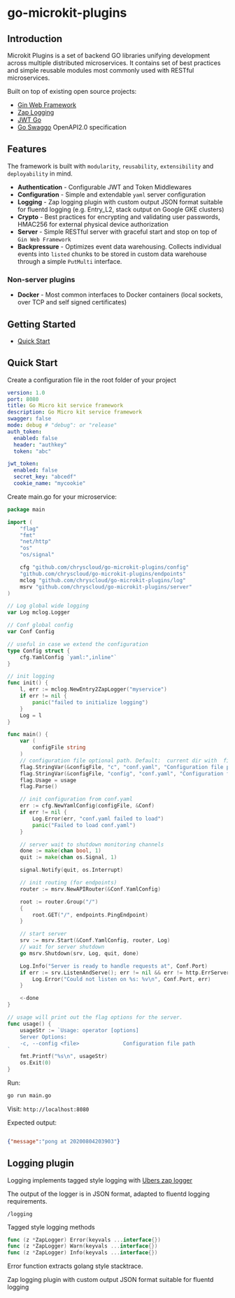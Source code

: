 # go-microkit-plugins

## Introduction

Microkit Plugins is a set of backend GO libraries unifying development across multiple distributed microservices. It contains set of best practices and simple reusable modules most commonly used with RESTful microservices.

Built on top of existing open source projects:
- [Gin Web Framework](https://github.com/gin-gonic/gin)
- [Zap Logging](https://github.com/uber-go/zap)
- [JWT Go](https://github.com/dgrijalva/jwt-go)
- [Go Swaggo](https://github.com/swaggo/swag) OpenAPI2.0 specification

## Features

The framework is built with `modularity`, `reusability`, `extensibility` and `deployability` in mind.

- **Authentication** - Configurable JWT and Token Middlewares
- **Configuration** - Simple and extendable `yaml` server configuration
- **Logging** - Zap logging plugin with custom output JSON format suitable for fluentd logging (e.g. Entry_L2, stack output on Google GKE clusters)
- **Crypto** - Best practices for encrypting and validating user passwords, HMAC256 for external physical device authorization
- **Server** - Simple RESTful server with graceful start and stop on top of `Gin Web Framework`
- **Backpressure** - Optimizes event data warehousing. Collects individual events into `listed` chunks to be stored in custom data warehouse through a simple `PutMulti` interface.

### Non-server plugins

- **Docker** - Most common interfaces to Docker containers (local sockets, over TCP and self signed certificates)

## Getting Started

* [Quick Start](#quick-start)

## Quick Start

Create a configuration file in the root folder of your project

```yaml
version: 1.0
port: 8080
title: Go Micro kit service framework
description: Go Micro kit service framework
swagger: false
mode: debug # "debug": or "release"
auth_token:
  enabled: false
  header: "authkey"
  token: "abc"

jwt_token:
  enabled: false
  secret_key: "abcedf"
  cookie_name: "mycookie"
```

Create main.go for your microservice:

```go
package main

import (
	"flag"
	"fmt"
	"net/http"
	"os"
	"os/signal"

	cfg "github.com/chryscloud/go-microkit-plugins/config"
	"github.com/chryscloud/go-microkit-plugins/endpoints"
	mclog "github.com/chryscloud/go-microkit-plugins/log"
	msrv "github.com/chryscloud/go-microkit-plugins/server"
)

// Log global wide logging
var Log mclog.Logger

// Conf global config
var Conf Config

// useful in case we extend the configuration
type Config struct {
	cfg.YamlConfig `yaml:",inline"`
}

// init logging
func init() {
	l, err := mclog.NewEntry2ZapLogger("myservice")
	if err != nil {
		panic("failed to initialize logging")
	}
	Log = l
}

func main() {
	var (
		configFile string
	)
	// configuration file optional path. Default:  current dir with  filename conf.yaml
	flag.StringVar(&configFile, "c", "conf.yaml", "Configuration file path.")
	flag.StringVar(&configFile, "config", "conf.yaml", "Configuration file path.")
	flag.Usage = usage
	flag.Parse()

    // init configuration from conf.yaml
	err := cfg.NewYamlConfig(configFile, &Conf)
	if err != nil {
		Log.Error(err, "conf.yaml failed to load")
		panic("Failed to load conf.yaml")
	}

	// server wait to shutdown monitoring channels
	done := make(chan bool, 1)
	quit := make(chan os.Signal, 1)

	signal.Notify(quit, os.Interrupt)

	// init routing (for endpoints)
	router := msrv.NewAPIRouter(&Conf.YamlConfig)

	root := router.Group("/")
	{
		root.GET("/", endpoints.PingEndpoint)
	}

	// start server
	srv := msrv.Start(&Conf.YamlConfig, router, Log)
	// wait for server shutdown
	go msrv.Shutdown(srv, Log, quit, done)

	Log.Info("Server is ready to handle requests at", Conf.Port)
	if err := srv.ListenAndServe(); err != nil && err != http.ErrServerClosed {
		Log.Error("Could not listen on %s: %v\n", Conf.Port, err)
	}

	<-done
}

// usage will print out the flag options for the server.
func usage() {
	usageStr := `Usage: operator [options]
	Server Options:
	-c, --config <file>              Configuration file path
`
	fmt.Printf("%s\n", usageStr)
	os.Exit(0)
}

```

Run:
```bash
go run main.go
```

Visit: `http://localhost:8080`

Expected output:
```json

{"message":"pong at 20200804203903"}
```

## Logging plugin

Logging implements tagged style logging with [Ubers zap logger](https://github.com/uber-go/zap)

The output of the logger is in JSON format, adapted to fluentd logging requirements. 

```
/logging
```

Tagged style logging methods
```go
func (z *ZapLogger) Error(keyvals ...interface{})
func (z *ZapLogger) Warn(keyvals ...interface{})
func (z *ZapLogger) Info(keyvals ...interface{})
```

Error function extracts golang style stacktrace.

Zap logging plugin with custom output JSON format suitable for fluentd logging